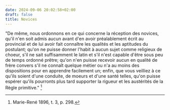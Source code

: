 ```yaml
---
date: 2024-09-06 20:02:58+02:00
draft: false
title: Novices
---
```





"De même, nous ordonnons en ce qui concerne la réception des novices, qu'il n'en soit admis aucun avant d'en avoir préalablement écrit au provincial et de lui avoir fait connaître les qualités et les aptitudes du postulant; qu'on ne puisse donner l'habit à aucun sujet comme religieux de choeur, s'il ne sait suffisamment le latin et s'il n'est capable d'être sous peu de temps ordonné prêtre; qu'on n'en puisse recevoir aucun en qualité de frère convers s'il ne connaît quelque métier ou n'a au moins des dispositions pour en apprendre facilement un; enfin, que vous veilliez à ce qu'ils soient d'une conduite, de moeurs et d'une santé telles, qu'on puisse espérer qu'ils pourronts plus tard supporter la rigueur et les austérités de la Règle primitive." [^1]

[^1]: Marie-René 1896, t. 3, p. 298.

